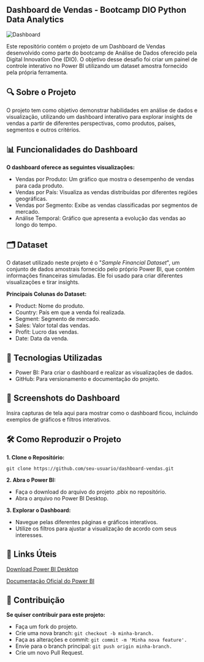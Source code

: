 ## **Dashboard de Vendas - Bootcamp DIO Python Data Analytics**
![Dashboard](https://www.escoladnc.com.br/blog/wp-content/webp-express/webp-images/uploads/elementor/thumbs/974-scaled-qiqtbphha7lo6ndz3pl90z0z8hw5pnsk2l7bkjrckw.jpg.webp)

Este repositório contém o projeto de um Dashboard de Vendas desenvolvido como parte do bootcamp de Análise de Dados oferecido pela Digital Innovation One (DIO). O objetivo desse desafio foi criar um painel de controle interativo no Power BI utilizando um dataset amostra fornecido pela própria ferramenta.

## **🔍 Sobre o Projeto**
O projeto tem como objetivo demonstrar habilidades em análise de dados e visualização, utilizando um dashboard interativo para explorar insights de vendas a partir de diferentes perspectivas, como produtos, países, segmentos e outros critérios.

## **📊 Funcionalidades do Dashboard**

**O dashboard oferece as seguintes visualizações:**

* Vendas por Produto: Um gráfico que mostra o desempenho de vendas para cada produto.
* Vendas por País: Visualiza as vendas distribuídas por diferentes regiões geográficas.
* Vendas por Segmento: Exibe as vendas classificadas por segmentos de mercado.
* Análise Temporal: Gráfico que apresenta a evolução das vendas ao longo do tempo.

## **🗂️ Dataset**
O dataset utilizado neste projeto é o "*Sample Financial Dataset*", um conjunto de dados amostrais fornecido pelo próprio Power BI, que contém informações financeiras simuladas. Ele foi usado para criar diferentes visualizações e tirar insights.

**Principais Colunas do Dataset:**

* Product: Nome do produto.
* Country: País em que a venda foi realizada.
* Segment: Segmento de mercado.
* Sales: Valor total das vendas.
* Profit: Lucro das vendas.
* Date: Data da venda.

## **🚀 Tecnologias Utilizadas**

* Power BI: Para criar o dashboard e realizar as visualizações de dados.
* GitHub: Para versionamento e documentação do projeto.

## **📸 Screenshots do Dashboard**
Insira capturas de tela aqui para mostrar como o dashboard ficou, incluindo exemplos de gráficos e filtros interativos.

## **🛠️ Como Reproduzir o Projeto**

**1. Clone o Repositório:**

```
git clone https://github.com/seu-usuario/dashboard-vendas.git
```
**2. Abra o Power BI:**

* Faça o download do arquivo do projeto .pbix no repositório.
* Abra o arquivo no Power BI Desktop.

**3. Explorar o Dashboard:**

* Navegue pelas diferentes páginas e gráficos interativos.
* Utilize os filtros para ajustar a visualização de acordo com seus interesses.

## **🔗 Links Úteis**

[Download Power BI Desktop](https://www.microsoft.com/pt-br/power-platform/products/power-bi/desktop)

[Documentação Oficial do Power BI](https://learn.microsoft.com/pt-br/power-bi/)

## **🤝 Contribuição**

**Se quiser contribuir para este projeto:**

* Faça um fork do projeto.
* Crie uma nova branch: ```git checkout -b minha-branch.```
* Faça as alterações e commit: ```git commit -m 'Minha nova feature'.```
* Envie para o branch principal: ```git push origin minha-branch.```
* Crie um novo Pull Request.
